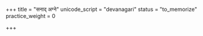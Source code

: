 +++
title = "सनाद् अग्ने"
unicode_script = "devanagari"
status = "to_memorize"
practice_weight = 0

+++
<div class="js_include" url="/vedAH/sAma/paravastu-saama/devaH/agniH/sanAd_agne/"  newLevelForH1="1" includeTitle="true"> </div>